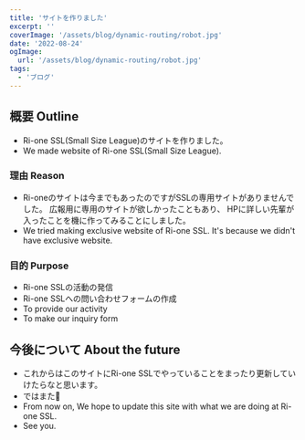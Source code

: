 ```yaml
---
title: 'サイトを作りました'
excerpt: ''
coverImage: '/assets/blog/dynamic-routing/robot.jpg'
date: '2022-08-24'
ogImage:
  url: '/assets/blog/dynamic-routing/robot.jpg'
tags:
  - 'ブログ'
---
```


## 概要 Outline

- Ri-one SSL(Small Size League)のサイトを作りました。
- We made website of Ri-one SSL(Small Size League).

### 理由 Reason

- Ri-oneのサイトは今までもあったのですがSSLの専用サイトがありませんでした。
広報用に専用のサイトが欲しかったこともあり、
HPに詳しい先輩が入ったことを機に作ってみることにしました。
- We tried making exclusive website of Ri-one SSL.
It's because we didn't have exclusive website.


### 目的 Purpose

- Ri-one SSLの活動の発信
- Ri-one SSLへの問い合わせフォームの作成 
- To provide our activity
- To make our inquiry form

## 今後について About the future

- これからはこのサイトにRi-one SSLでやっていることをまったり更新していけたらなと思います。
- ではまた👋
- From now on, We hope to update this site with what we are doing at Ri-one SSL.
- See you.

